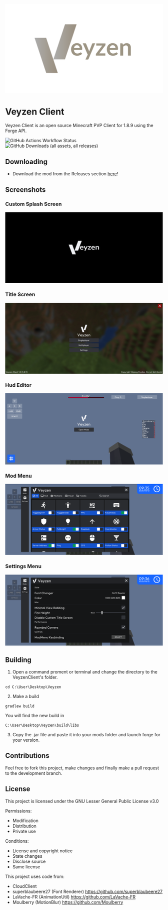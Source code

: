 ![Logo](/screenshots/Logo.png)

# Veyzen Client
Veyzen Client is an open source Minecraft PVP Client for 1.8.9 using the Forge API.

![GitHub Actions Workflow Status](https://img.shields.io/github/actions/workflow/status/Arctyll/Veyzen/build.yml)
![GitHub Downloads (all assets, all releases)](https://img.shields.io/github/downloads/Arctyll/Veyzen/total)

## Downloading
- Download the mod from the Releases section [here](https://github.com/Arctyll/Veyzen/releases)!

## Screenshots
### Custom Splash Screen
![CustomSplashScreen](/screenshots/CustomSplashScreen.png)

### Title Screen
![TitleScreen](/screenshots/TitleScreen.png)

### Hud Editor
![HudEditor](/screenshots/HudEditor.png)

### Mod Menu
![ModMenu](/screenshots/ModMenu.png)

### Settings Menu
![SettingsMenu](/screenshots/SettingsMenu.png)

## Building
1. Open a command proment or terminal and change the directory to the VeyzenClient's folder.
```
cd C:\User\Desktop\Veyzen
```
2. Make a build
```
gradlew build
```
You will find the new build in
```
C:\User\Desktop\Veyzen\build\libs
```
3. Copy the .jar file and paste it into your mods folder and launch forge for your version.

## Contributions
Feel free to fork this project, make changes and finally make a pull request to the development branch.

## License
This project is licensed under the GNU Lesser General Public License v3.0

Permissions:
- Modification 
- Distribution 
- Private use

Conditions:
- License and copyright notice
- State changes 
- Disclose source
- Same license 

This project uses code from:
- CloudClient
- superblaubeere27 (Font Renderer) https://github.com/superblaubeere27
- LaVache-FR (AnimationUtil) https://github.com/LaVache-FR
- Moulberry (MotionBlur) https://github.com/Moulberry
